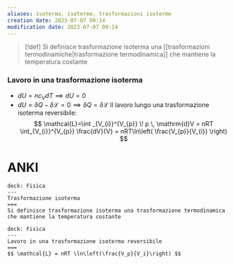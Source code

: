 ```yaml
---
aliases: isoterma, isoterme, trasformazioni isoterme
creation date: 2023-07-07 09:14
modification date: 2023-07-07 09:14
---
```


>[!def]
>Si definisce trasformazione isoterma una [[trasformazioni termodinamiche|trasformazione termodinamica]] che mantiene la temperatura costante

### Lavoro in una trasformazione isoterma
- $dU = nc_{V}dT \implies dU = 0$
- $dU = \delta Q - \delta \mathcal{L} = 0 \implies \delta Q = \delta \mathcal{L}$
Il lavoro lungo una trasformazione isoterma reversibile:
$$ \mathcal{L}=\int _{V_{i}}^{V_{p}} \! p \, \mathrm{d}V = nRT \int_{V_{i}}^{V_{p}} \frac{dV}{V} = nRT\ln\left( \frac{V_{p}}{V_{i}} \right) $$

# ANKI

```anki
deck: Fisica
---
Trasformazione isoterma
===
Si definisce trasformazione isoterma una trasformazione termodinamica che mantiene la temperatura costante
```


```anki
deck: Fisica
---
Lavoro in una trasformazione isoterma reversibile
===
$$ \mathcal{L} = nRT \ln\left(\frac{V_p}{V_i}\right) $$
```
